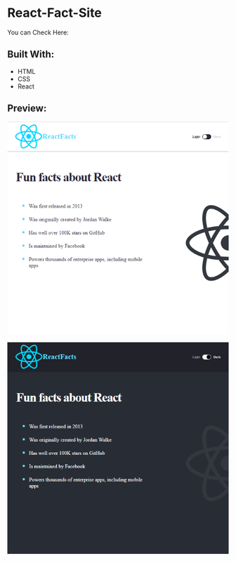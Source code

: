 # React-Fact-Site

<p> You can Check Here: </p>

<h2>Built With:</h2>
<ul>
<li>HTML</li>
<li>CSS</li>
<li>React</li>
</ul>

<h2>Preview: </h2>

![preview](./preview/preview-light.png)

![preview](./preview/preview-dark.png)